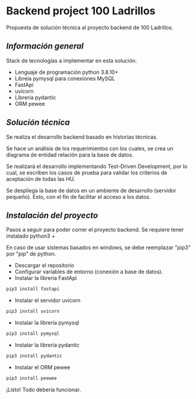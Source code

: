 # Backend project 100 Ladrillos
Propuesta de solución técnica al proyecto backend de 100 Ladrillos.

## _Información general_
Stack de tecnologías a implementar en esta solución.
- Lenguaje de programación python 3.8.10+ 
- Libreía pymysql para conexiones MySQL
- FastApi
- uvicorn
- Librería pydantic
- ORM pewee

## _Solución técnica_
Se realiza el desarrollo backend basado en historias técnicas.

Se hace un análisis de los requerimientos con los cuales, se crea un diagrama de entidad relación para la base de datos.

Se realizará el desarrollo implementando Test-Driven Development, por lo cual, se escriben los casos de prueba para validar los criterios de aceptación de todas las HU.

Se despliega la base de datos en un ambiente de desarrollo (servidor pequeño).
Esto, con el fin de facilitar el acceso a los datos.

## _Instalación del proyecto_
Pasos a seguir para poder correr el proyecto backend.
Se requiere tener instalado python3 +

En caso de usar sistemas basados en windows, se debe reemplazar "pip3" por "pip" de python. 

- Descargar el repositorio
- Configurar variables de entorno (conexión a base de datos).
- Instalar la librería FastApi
```sh
pip3 install fastapi
```
- Instalar el servidor uvicorn
```sh
pip3 install uvicorn
```
- Instalar la librería pymysql
```sh
pip3 install pymysql
```
- Instalar la librería pydantic
```sh
pip3 install pydantic
```
- Instalar el ORM pewee
```sh
pip3 install peewee
```

¡Listo! Todo debería funcionar.
